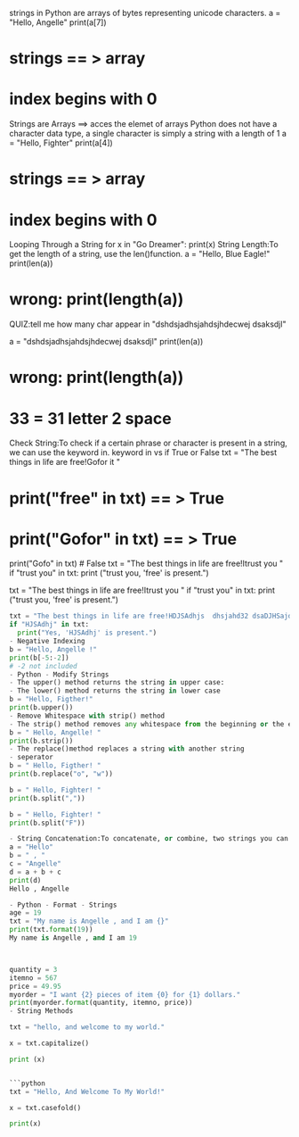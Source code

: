 strings in Python are arrays of bytes representing unicode characters.
a = "Hello, Angelle"
print(a[7])

# strings == > array
# index begins with 0
Strings are Arrays ==> acces the elemet of arrays
Python does not have a character data type, a single character is simply a string with a length of 1
a = "Hello, Fighter"
print(a[4])

# strings == > array
# index begins with 0
Looping Through a String
for x in "Go Dreamer":
  print(x)
String Length:To get the length of a string, use the len()function.
a = "Hello, Blue Eagle!"
print(len(a))
# wrong: print(length(a))
QUIZ:tell me how many char appear in "dshdsjadhsjahdsjhdecwej dsaksdjl"

a = "dshdsjadhsjahdsjhdecwej  dsaksdjl"
print(len(a))
# wrong: print(length(a))
# 33 = 31 letter 2 space
Check String:To check if a certain phrase or character is present in a string, we can use the keyword in.
keyword in vs if
True or False
txt = "The best things in life are free!Gofor it "
# print("free" in txt) == > True
# print("Gofor" in txt) == > True
print("Gofo" in txt)  # False
txt = "The best things in life are free!Itrust you "
if "trust you" in txt:
  print ("trust you, 'free' is present.")

txt = "The best things in life are free!Itrust you "
if "trust you" in txt:
  print ("trust you, 'free' is present.")

``` python
txt = "The best things in life are free!HDJSAdhjs  dhsjahd32 dsaDJHSajdh "
if "HJSAdhj" in txt:
  print("Yes, 'HJSAdhj' is present.")
- Negative Indexing
b = "Hello, Angelle !"
print(b[-5:-2])
# -2 not included
- Python - Modify Strings
- The upper() method returns the string in upper case:
- The lower() method returns the string in lower case
b = "Hello, Figther!"
print(b.upper())
- Remove Whitespace with strip() method
- The strip() method removes any whitespace from the beginning or the end
b = " Hello, Angelle! "
print(b.strip())
- The replace()method replaces a string with another string
- seperator
b = " Hello, Figther! "
print(b.replace("o", "w"))

b = " Hello, Fighter! "
print(b.split(","))

b = " Hello, Fighter! "
print(b.split("F"))

- String Concatenation:To concatenate, or combine, two strings you can use the + operator.
a = "Hello"
b = " , "
c = "Angelle"
d = a + b + c
print(d)
Hello , Angelle

- Python - Format - Strings
age = 19
txt = "My name is Angelle , and I am {}"
print(txt.format(19))
My name is Angelle , and I am 19



quantity = 3
itemno = 567
price = 49.95
myorder = "I want {2} pieces of item {0} for {1} dollars."
print(myorder.format(quantity, itemno, price))
- String Methods

txt = "hello, and welcome to my world."

x = txt.capitalize()

print (x)


```python
txt = "Hello, And Welcome To My World!"

x = txt.casefold()

print(x)
